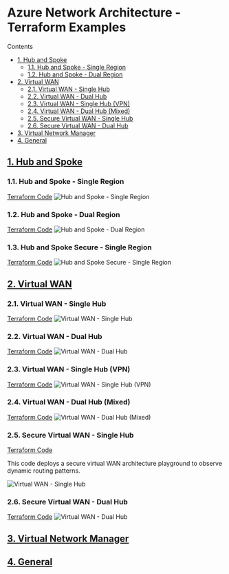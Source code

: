 
# Azure Network Architecture - Terraform Examples <!-- omit from toc -->

Contents
<!-- TOC -->
- [1. Hub and Spoke](#1-hub-and-spoke)
  - [1.1. Hub and Spoke - Single Region](#11-hub-and-spoke---single-region)
  - [1.2. Hub and Spoke - Dual Region](#12-hub-and-spoke---dual-region)
- [2. Virtual WAN](#2-virtual-wan)
  - [2.1. Virtual WAN - Single Hub](#21-virtual-wan---single-hub)
  - [2.2. Virtual WAN - Dual Hub](#22-virtual-wan---dual-hub)
  - [2.3. Virtual WAN - Single Hub (VPN)](#23-virtual-wan---single-hub-vpn)
  - [2.4. Virtual WAN - Dual Hub (Mixed)](#24-virtual-wan---dual-hub-mixed)
  - [2.5. Secure Virtual WAN - Single Hub](#25-secure-virtual-wan---single-hub)
  - [2.6. Secure Virtual WAN - Dual Hub](#26-secure-virtual-wan---dual-hub)
- [3. Virtual Network Manager](#3-virtual-network-manager)
- [4. General](#4-general)
<!-- /TOC -->

## [1. Hub and Spoke](./1-hub-and-spoke/)

### 1.1. Hub and Spoke - Single Region
[Terraform Code](./1-hub-and-spoke/1-hub-spoke-single-region)
![Hub and Spoke - Single Region](./images/scenarios//1-1-hub-spoke-single-region.png)

### 1.2. Hub and Spoke - Dual Region
[Terraform Code](./1-hub-and-spoke/2-hub-spoke-dual-region/)
![Hub and Spoke - Dual Region](./images/scenarios//1-2-hub-spoke-dual-region.png)

### 1.3. Hub and Spoke Secure - Single Region
[Terraform Code](./1-hub-and-spoke/3-hub-spoke-sec-single-region)
![Hub and Spoke Secure - Single Region](./images/scenarios//1-3-hub-spoke-sec-single-region.png)

## [2. Virtual WAN](./2-virtual-wan/)

### 2.1. Virtual WAN - Single Hub
[Terraform Code](./2-virtual-wan/1-virtual-wan-single-hub/)
![Virtual WAN - Single Hub](./images/scenarios//2-1-vwan-single-hub.png)


### 2.2. Virtual WAN - Dual Hub
[Terraform Code](./2-virtual-wan/2-virtual-wan-dual-hub/)
![Virtual WAN - Dual Hub](./images/scenarios//2-2-vwan-dual-hub.png)


### 2.3. Virtual WAN - Single Hub (VPN)
[Terraform Code](./2-virtual-wan/3-virtual-wan-single-hub-vpn/)
![Virtual WAN - Single Hub (VPN)](./images/scenarios//2-3-vwan-single-hub-vpn.png)


### 2.4. Virtual WAN - Dual Hub (Mixed)
[Terraform Code](./2-virtual-wan/4-virtual-wan-dual-hub-mixed/)
![Virtual WAN - Dual Hub (Mixed)](./images/scenarios//2-4-vwan-dual-hub-mixed.png)

### 2.5. Secure Virtual WAN - Single Hub
[Terraform Code](./2-virtual-wan/5-secure-virtual-wan-single-hub/)

This code deploys a secure virtual WAN architecture playground to observe dynamic routing patterns.

![Virtual WAN - Single Hub](./images/scenarios//2-5-secure-vwan-single-hub.png)


### 2.6. Secure Virtual WAN - Dual Hub
[Terraform Code](./2-virtual-wan/6-secure-virtual-wan-dual-hub/)
![Virtual WAN - Dual Hub](./images/scenarios//2-6-secure-vwan-dual-hub.png)

## [3. Virtual Network Manager](./3-virtual-network-manager/)

## [4. General](./4-general/)
